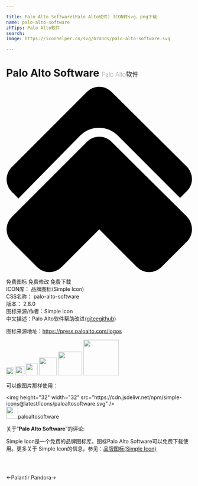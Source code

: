 ```yaml
---

title: Palo Alto Software(Palo Alto软件) ICON转svg、png下载
name: palo-alto-software
zhTips: Palo Alto软件
search: 
image: https://iconhelper.cn/svg/brands/palo-alto-software.svg

---
```


# Palo Alto Software  <small style="font-size: 60%;font-weight: 100">Palo Alto软件</small>

<div id="svg" class="svg-wrap">
<svg role="img" viewBox="0 0 24 24" xmlns="http://www.w3.org/2000/svg"><title>Palo Alto Software icon</title><path d="M1.576 14.448l6.323-6.434 1.649-1.678a3.419 3.419 0 0 1 4.825 0l1.609 1.608 6.433 6.434.84-.84c.909-.839.909-2.237.07-3.146L13.603.742c-.91-.91-2.308-.91-3.217 0l-9.65 9.65c-.91.909-.91 2.307 0 3.216zm12.028-7.273c-.91-.91-2.308-.91-3.217 0l-8.042 8.042-1.608 1.608c-.91.91-.91 2.308 0 3.217l3.216 3.217c.91.909 2.308.909 3.217 0l4.825-4.826 4.826 4.826c.909.909 2.307.909 3.216 0l3.217-3.217c.91-.839.91-2.308.07-3.217z"/></svg>
</div>
<detail full-name='palo-alto-software'></detail>

<div class="detail-page">
<p>
<span><span class="badge-success badge">免费图标</span> <span class="badge-success badge">免费修改</span>  <span class="badge-success badge">免费下载</span> </span>
<br/>
<span>
ICON库：
<span class="badge-secondary badge">品牌图标(Simple Icon)</span> 
</span>
<br/>
<span>
CSS名称：
<span class="badge-secondary badge">palo-alto-software</span> 
</span>

<br/>
<span>
版本：
<span class="badge-secondary badge">2.8.0</span> 
</span>
<br/>
<span>图标来源/作者：<span class="badge-light badge">Simple Icon</span></span> 
<br/>
<span class="zh-detail">中文描述：<span class="badge-primary badge">Palo Alto软件</span><span class="help-link"><span>帮助改进</span>(<a href="https://gitee.com/liuwave/icon-helper/edit/master/json/brands/palo-alto-software.json" target="_blank" rel="noopener noreferrer">gitee</a><a href="https://github.com/liuwave/icon-helper/edit/master/json/brands/palo-alto-software.json" target="_blank" rel="noopener noreferrer">github</a></span>)</span><br/>
</p>
</div><div class="description description alert alert-light"><p>图标来源地址：<a href="https://press.paloalto.com/logos" target="_blank" rel="noopener noreferrer">https://press.paloalto.com/logos</a></p></div>
<div class="alert alert-dark">
<img height="21" width="21" src="https://cdn.jsdelivr.net/npm/simple-icons@latest/icons/paloaltosoftware.svg" />
<img height="24" width="24" src="https://cdn.jsdelivr.net/npm/simple-icons@latest/icons/paloaltosoftware.svg" />
<img height="32" width="32" src="https://cdn.jsdelivr.net/npm/simple-icons@latest/icons/paloaltosoftware.svg" />
<img height="48" width="48" src="https://cdn.jsdelivr.net/npm/simple-icons@latest/icons/paloaltosoftware.svg" />
<img height="64" width="64" src="https://cdn.jsdelivr.net/npm/simple-icons@latest/icons/paloaltosoftware.svg" />
<img height="96" width="96" src="https://cdn.jsdelivr.net/npm/simple-icons@latest/icons/paloaltosoftware.svg" />

</div>
<div>
  <p>可以像图片那样使用：    
  </p>
  <div class="alert alert-primary" style="font-size: 14px">
    &lt;img height="32" width="32" src="https://cdn.jsdelivr.net/npm/simple-icons@latest/icons/paloaltosoftware.svg" /&gt;
    <copy-btn content='<img height="32" width="32" src="https://cdn.jsdelivr.net/npm/simple-icons@latest/icons/paloaltosoftware.svg" />'></copy-btn>
  </div>
  <div class="alert alert-secondary">
    <img height="32" width="32" src="https://cdn.jsdelivr.net/npm/simple-icons@latest/icons/paloaltosoftware.svg" />paloaltosoftware
    <copy-btn content="paloaltosoftware" btn-title="复制图标名称"></copy-btn>
  </div>
</div>
<div class="icon-detail__container">
<p>关于“<b>Palo Alto Software</b>”的评论:</p>
</div>
<Vssue title="关于“Palo Alto Software”的评论" />
<div><p>Simple Icon是一个免费的品牌图标库。图标Palo Alto Software可以免费下载使用。更多关于  Simple Icon的信息，参见：<a target="_blank" href="https://iconhelper.cn/brands.html">品牌图标(Simple Icon)</a>
</p></div>


<div style="padding:2rem 0 " class="page-nav"><p class="inner"><span class="prev">←<router-link to="/icon/palantir.html">Palantir</router-link></span> <span class="next"><router-link to="/icon/pandora.html">Pandora</router-link>→</span></p></div>
